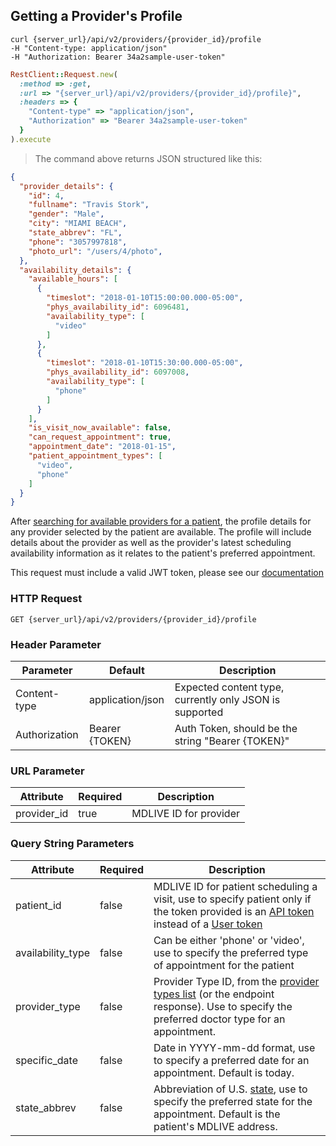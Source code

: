 ## Getting a Provider's Profile

```shell
curl {server_url}/api/v2/providers/{provider_id}/profile
-H "Content-type: application/json"
-H "Authorization: Bearer 34a2sample-user-token"
```

```ruby
RestClient::Request.new(
  :method => :get,
  :url => "{server_url}/api/v2/providers/{provider_id}/profile}",
  :headers => {
    "Content-type" => "application/json",
    "Authorization" => "Bearer 34a2sample-user-token"
  }
).execute
```

> The command above returns JSON structured like this:

```json
{
  "provider_details": {
    "id": 4,
    "fullname": "Travis Stork",
    "gender": "Male",
    "city": "MIAMI BEACH",
    "state_abbrev": "FL",
    "phone": "3057997818",
    "photo_url": "/users/4/photo",
  },
  "availability_details": {
    "available_hours": [
      {
        "timeslot": "2018-01-10T15:00:00.000-05:00",
        "phys_availability_id": 6096481,
        "availability_type": [
          "video"
        ]
      },
      {
        "timeslot": "2018-01-10T15:30:00.000-05:00",
        "phys_availability_id": 6097008,
        "availability_type": [
          "phone"
        ]
      }
    ],
    "is_visit_now_available": false,
    "can_request_appointment": true,
    "appointment_date": "2018-01-15",
    "patient_appointment_types": [
      "video",
      "phone"
    ]
  }
}
```

After [searching for available providers for a patient](#searching-for-providers), the profile details for any provider
selected by the patient are available. The profile will include details about the provider as well as the provider's latest
scheduling availability information as it relates to the patient's preferred appointment.

This request must include a valid JWT token, please see our [documentation](#api-tokens)

### HTTP Request

`GET {server_url}/api/v2/providers/{provider_id}/profile`

### Header Parameter

Parameter     | Default          | Description
---------     | -------          | -------
Content-type  | application/json | Expected content type, currently only JSON is supported
Authorization | Bearer {TOKEN}   | Auth Token, should be the string "Bearer {TOKEN}"

### URL Parameter
Attribute | Required | Description
--------- | ------- | -----------
provider_id | true| MDLIVE ID for provider

### Query String Parameters

Attribute | Required  | Description
---------  |---------  | -----------
patient_id   | false | MDLIVE ID for patient scheduling a visit, use to specify patient only if the token provided is an [API token](#api-tokens) instead of a [User token](#user-tokens)
availability_type| false   | Can be either 'phone' or 'video', use to specify the preferred type of appointment for the patient
provider_type  | false     | Provider Type ID, from the [provider types list](#provider-types) (or the endpoint response). Use to specify the preferred doctor type for an appointment.
specific_date  | false     | Date in YYYY-mm-dd format, use to specify a preferred date for an appointment. Default is today.
state_abbrev  | false     | Abbreviation of U.S. [state](#states), use to specify the preferred state for the appointment. Default is the patient's MDLIVE address.
